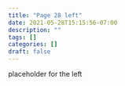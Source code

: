 ```yaml
---
title: "Page 28 left"
date: 2021-05-28T15:15:56-07:00
description: ""
tags: []
categories: []
draft: false
---
```


placeholder for the left